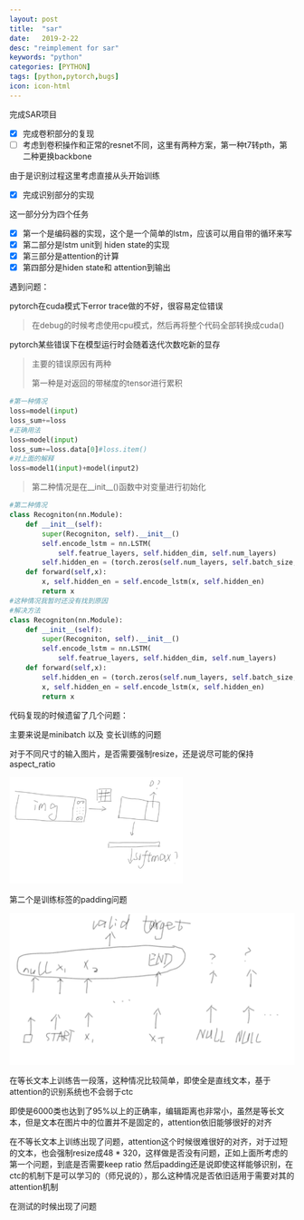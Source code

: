 ```yaml
---
layout: post
title:  "sar"
date:   2019-2-22
desc: "reimplement for sar"
keywords: "python"
categories: [PYTHON]
tags: [python,pytorch,bugs]
icon: icon-html
---
```


完成SAR项目

- [x] 完成卷积部分的复现
- [ ] 考虑到卷积操作和正常的resnet不同，这里有两种方案，第一种t7转pth，第二种更换backbone

由于是识别过程这里考虑直接从头开始训练 

- [x]  完成识别部分的实现

  这一部分分为四个任务

  - [x] 第一个是编码器的实现，这个是一个简单的lstm，应该可以用自带的循环来写
  - [x] 第二部分是lstm unit到 hiden state的实现
  - [x] 第三部分是attention的计算
  - [x] 第四部分是hiden state和 attention到输出

遇到问题：

pytorch在cuda模式下error trace做的不好，很容易定位错误

> 在debug的时候考虑使用cpu模式，然后再将整个代码全部转换成cuda()

pytorch某些错误下在模型运行时会随着迭代次数吃新的显存

> 主要的错误原因有两种
>
> 第一种是对返回的带梯度的tensor进行累积

```python
#第一种情况		
loss=model(input)
loss_sum+=loss
#正确用法
loss=model(input)
loss_sum+=loss.data[0]#loss.item()
#对上面的解释
loss=model1(input)+model(input2)
```

> 第二种情况是在\_\_init\_\_()函数中对变量进行初始化

```python
#第二种情况
class Recogniton(nn.Module):
    def __init__(self):
        super(Recogniton, self).__init__()
        self.encode_lstm = nn.LSTM(
            self.featrue_layers, self.hidden_dim, self.num_layers)
        self.hidden_en = (torch.zeros(self.num_layers, self.batch_size, self.hidden_dim).cuda(),torch.zeros(self.num_layers, self.batch_size, self.hidden_dim).cuda())
    def forward(self,x):
        x, self.hidden_en = self.encode_lstm(x, self.hidden_en)
        return x
#这种情况我暂时还没有找到原因
#解决方法
class Recogniton(nn.Module):
    def __init__(self):
        super(Recogniton, self).__init__()
        self.encode_lstm = nn.LSTM(
            self.featrue_layers, self.hidden_dim, self.num_layers)   
    def forward(self,x):
        self.hidden_en = (torch.zeros(self.num_layers, self.batch_size, self.hidden_dim).cuda(),torch.zeros(self.num_layers, self.batch_size, self.hidden_dim).cuda())
        x, self.hidden_en = self.encode_lstm(x, self.hidden_en)
        return x
```

代码复现的时候遗留了几个问题：

主要来说是minibatch 以及 变长训练的问题

对于不同尺寸的输入图片，是否需要强制resize，还是说尽可能的保持aspect_ratio		

<img src='../assets/img/padding.png' style="zoom:30%">

第二个是训练标签的padding问题

<img src='../assets/img/target_pad.png' style="zoom:50%">

在等长文本上训练告一段落，这种情况比较简单，即使全是直线文本，基于attention的识别系统也不会弱于ctc

即使是6000类也达到了95%以上的正确率，编辑距离也非常小，虽然是等长文本，但是文本在图片中的位置并不是固定的，attention依旧能够很好的对齐

在不等长文本上训练出现了问题，attention这个时候很难很好的对齐，对于过短的文本，也会强制resize成48 * 320，这样做是否没有问题，正如上面所考虑的第一个问题，到底是否需要keep ratio 然后padding还是说即使这样能够识别，在ctc的机制下是可以学习的（师兄说的），那么这种情况是否依旧适用于需要对其的attention机制

在测试的时候出现了问题